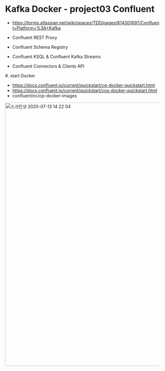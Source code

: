 # Kafka Docker - project03 Confluent
- https://torres.atlassian.net/wiki/spaces/TDD/pages/614301697/Confluent+Platform+%3A+Kafka

- Confluent REST Proxy
- Confluent Schema Registry
- Confluent KSQL &  Confluent Kafka Streams
- Confluent Connectors & Clients API

#. start Docker
- https://docs.confluent.io/current/quickstart/ce-docker-quickstart.html
- https://docs.confluent.io/current/quickstart/cos-docker-quickstart.html
- confluentinc/cp-docker-images 

<img width="855" alt="스크린샷 2020-07-13 14 22 04" src="https://user-images.githubusercontent.com/11022719/87273500-3eb09880-c514-11ea-9c43-5dc446728b26.png">
